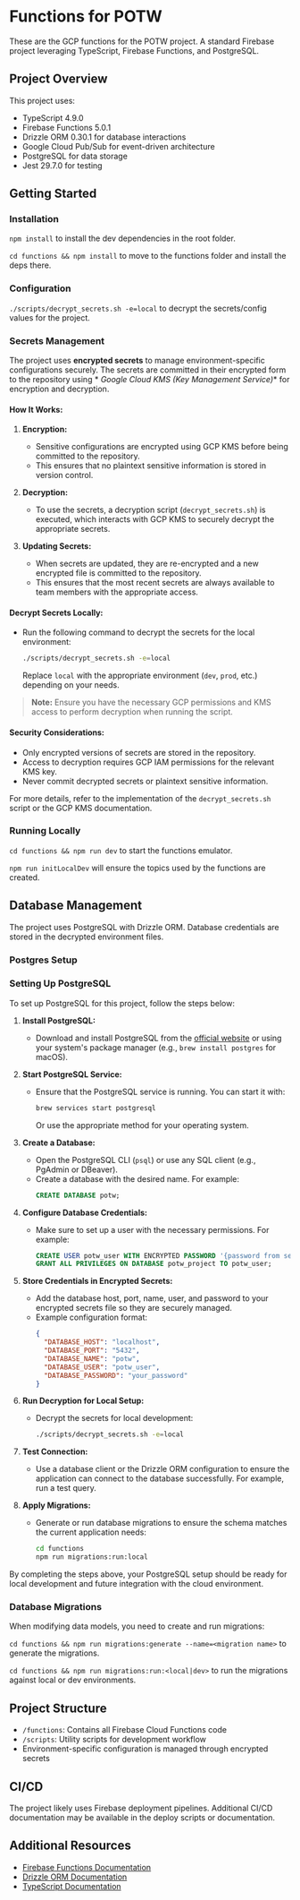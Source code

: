 # Functions for POTW

These are the GCP functions for the POTW project. A standard Firebase project leveraging TypeScript, Firebase Functions, and PostgreSQL.

## Project Overview

This project uses:
- TypeScript 4.9.0
- Firebase Functions 5.0.1
- Drizzle ORM 0.30.1 for database interactions
- Google Cloud Pub/Sub for event-driven architecture
- PostgreSQL for data storage
- Jest 29.7.0 for testing

## Getting Started

### Installation

`npm install` to install the dev dependencies in the root folder.

`cd functions && npm install` to move to the functions folder and install the deps there.

### Configuration

`./scripts/decrypt_secrets.sh -e=local` to decrypt the secrets/config values for the project.

### Secrets Management

The project uses **encrypted secrets** to manage environment-specific configurations
securely. The secrets are committed in their encrypted form to the repository using *
*Google Cloud KMS (Key Management Service)** for encryption and decryption.

#### How It Works:

1. **Encryption:**
    - Sensitive configurations are encrypted using GCP KMS before being committed to the
      repository.
    - This ensures that no plaintext sensitive information is stored in version control.

2. **Decryption:**
    - To use the secrets, a decryption script (`decrypt_secrets.sh`) is executed, which
      interacts with GCP KMS to securely decrypt the appropriate secrets.

3. **Updating Secrets:**
    - When secrets are updated, they are re-encrypted and a new encrypted file is
      committed to the repository.
    - This ensures that the most recent secrets are always available to team members
      with the appropriate access.

#### Decrypt Secrets Locally:

- Run the following command to decrypt the secrets for the local environment:
  ```bash
  ./scripts/decrypt_secrets.sh -e=local
  ```
  Replace `local` with the appropriate environment (`dev`, `prod`, etc.) depending on
  your needs.

> **Note:** Ensure you have the necessary GCP permissions and KMS access to perform
decryption when running the script.

#### Security Considerations:

- Only encrypted versions of secrets are stored in the repository.
- Access to decryption requires GCP IAM permissions for the relevant KMS key.
- Never commit decrypted secrets or plaintext sensitive information.

For more details, refer to the implementation of the `decrypt_secrets.sh` script or the
GCP KMS documentation.

### Running Locally

`cd functions && npm run dev` to start the functions emulator.

`npm run initLocalDev` will ensure the topics used by the functions are created.

## Database Management

The project uses PostgreSQL with Drizzle ORM. Database credentials are stored in the decrypted environment files.

### Postgres Setup

### Setting Up PostgreSQL

To set up PostgreSQL for this project, follow the steps below:

1. **Install PostgreSQL:**
    - Download and install PostgreSQL from
      the [official website](https://www.postgresql.org/download/) or using your
      system's package manager (e.g., `brew install postgres` for macOS).

2. **Start PostgreSQL Service:**
    - Ensure that the PostgreSQL service is running. You can start it with:
      ```bash
      brew services start postgresql
      ```
      Or use the appropriate method for your operating system.

3. **Create a Database:**
    - Open the PostgreSQL CLI (`psql`) or use any SQL client (e.g., PgAdmin or DBeaver).
    - Create a database with the desired name. For example:
      ```sql
      CREATE DATABASE potw;
      ```

4. **Configure Database Credentials:**
    - Make sure to set up a user with the necessary permissions. For example:
      ```sql
      CREATE USER potw_user WITH ENCRYPTED PASSWORD '{password from secrets file}';
      GRANT ALL PRIVILEGES ON DATABASE potw_project TO potw_user;
      ```

5. **Store Credentials in Encrypted Secrets:**
    - Add the database host, port, name, user, and password to your encrypted secrets
      file so they are securely managed.
    - Example configuration format:
      ```json
      {
        "DATABASE_HOST": "localhost",
        "DATABASE_PORT": "5432",
        "DATABASE_NAME": "potw",
        "DATABASE_USER": "potw_user",
        "DATABASE_PASSWORD": "your_password"
      }
      ```

6. **Run Decryption for Local Setup:**
    - Decrypt the secrets for local development:
      ```bash
      ./scripts/decrypt_secrets.sh -e=local
      ```

7. **Test Connection:**
    - Use a database client or the Drizzle ORM configuration to ensure the application
      can connect to the database successfully. For example, run a test query.

8. **Apply Migrations:**
    - Generate or run database migrations to ensure the schema matches the current
      application needs:
      ```bash
      cd functions
      npm run migrations:run:local
      ```

By completing the steps above, your PostgreSQL setup should be ready for local
development and future integration with the cloud environment.

### Database Migrations

When modifying data models, you need to create and run migrations:

`cd functions && npm run migrations:generate --name=<migration name>` to generate the migrations.

`cd functions && npm run migrations:run:<local|dev>` to run the migrations against local or dev environments.

## Project Structure

- `/functions`: Contains all Firebase Cloud Functions code
- `/scripts`: Utility scripts for development workflow
- Environment-specific configuration is managed through encrypted secrets

## CI/CD

The project likely uses Firebase deployment pipelines. Additional CI/CD documentation may be available in the deploy scripts or documentation.

## Additional Resources

- [Firebase Functions Documentation](https://firebase.google.com/docs/functions)
- [Drizzle ORM Documentation](https://orm.drizzle.team/docs/overview)
- [TypeScript Documentation](https://www.typescriptlang.org/docs/)